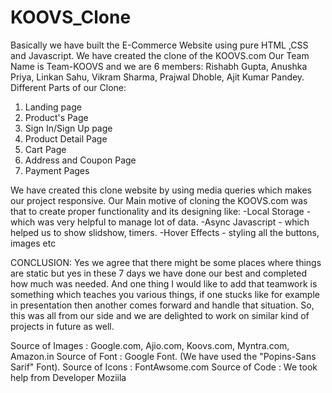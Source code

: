 # KOOVS_Clone

Basically we have built the E-Commerce Website using pure HTML ,CSS and Javascript.
We have created the clone of the KOOVS.com
Our Team Name is Team-KOOVS and we are 6 members: Rishabh Gupta, Anushka Priya, Linkan Sahu, Vikram Sharma, Prajwal Dhoble, Ajit Kumar Pandey.
Different Parts of our Clone:
1. Landing page
2. Product's Page
3. Sign In/Sign Up page
4. Product Detail Page
5. Cart Page
6. Address and Coupon Page
7. Payment Pages

We have created this clone website by using media queries which makes our project responsive.
Our Main motive of cloning the KOOVS.com was that to create proper functionality and its designing like:
  -Local Storage - which was very helpful to manage lot of data.
  -Async Javascript - which helped us to show slidshow, timers.
  -Hover Effects - styling all the buttons, images etc


CONCLUSION:
Yes we agree that there might be some places where things are static but yes in these 7 days we have done our best and 
completed how much was needed. And one thing I would like to add that teamwork is something which teaches you various things, 
if one stucks like for example in presentation then another comes forward and handle that situation. 
So, this was all from our side and we are delighted to work on similar kind of projects in future as well.

Source of Images : Google.com, Ajio.com, Koovs.com, Myntra.com, Amazon.in
Source of Font : Google Font. (We have used the "Popins-Sans Sarif" Font).
Source of Icons : FontAwsome.com
Source of Code : We took help from Developer Moziila
